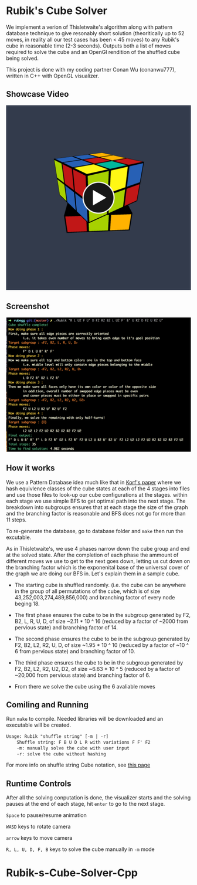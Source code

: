 # Rubik's Cube Solver

We implement a verion of Thisletwaite's algorithm along with pattern database technique to give resonably short solution (theoritically up to 52 moves, in reality all our test cases has been < 45 moves) to any Rubik's cube in reasonable time (2-3 seconds). Outputs both a list of moves required to solve the cube and an OpenGl rendition of the shuffled cube being solved.

This project is done with my coding partner Conan Wu (conanwu777), written in C++ with OpenGL visualizer.

## Showcase Video
[![Rubik Video](screenshots/2.png)](https://www.youtube.com/watch?v=KKVDuF6clww "Thistlethwaite Rubik's Solver")

## Screenshot
![alt text](screenshots/3.png)

## How it works

We use a Pattern Database idea much like that in [Korf's paper](https://www.aaai.org/Papers/AAAI/1997/AAAI97-109.pdf) where we hash equivlence classes of the cube states at each of the 4 stages into files and use those files to look-up our cube configurations at the stages. within each stage we use simple BFS to get optimal path into the next stage. The breakdown into subgroups ensures that at each stage the size of the graph and the branching factor is reasonable and BFS does not go for more than 11 steps.

To re-generate the database, go to database folder and `make` then run the excutable.

As in Thisletwaite's, we use 4 phases narrow down the cube group and end at the solved state. After the completion of each phase the ammount of different moves we use to get to the next goes down, letting us cut down on the branching factor which is the exponenital base of the universal cover of the graph we are doing our BFS in. Let's explain them in a sample cube.

* The starting cube is shuffled randomly. (i.e. the cube can be anywhere in the group of all permutations of the cube, which is of size 43,252,003,274,489,856,000) and branching factor of every node beging 18.

* The first phase ensures the cube to be in the subgroup generated by F2, B2, L, R, U, D, of size ~2.11 * 10 ^ 16 (reduced by a factor of ~2000 from pervious state) and branching factor of 14.

* The second phase ensures the cube to be in the subgroup generated by F2, B2, L2, R2, U, D, of size ~1.95 * 10 ^ 10 (reduced by a factor of ~10 ^ 6 from pervious state) and branching factor of 10.

* The third phase ensures the cube to be in the subgroup generated by F2, B2, L2, R2, U2, D2, of size ~6.63 * 10 ^ 5 (reduced by a factor of ~20,000 from pervious state) and branching factor of 6.

* From there we solve the cube using the 6 avaliable moves

## Comiling and Running

Run `make` to compile. Needed libraries will be downloaded and an executable will be created.

```
Usage: Rubik "shuffle string" [-m | -r]
	Shuffle string: F B U D L R with variations F F' F2
	-m: manually solve the cube with user input
	-r: solve the cube without hashing
```

For more info on shuffle string Cube notation, see [this page](https://ruwix.com/the-rubiks-cube/notation/)

## Runtime Controls

After all the solving conputation is done, the visualizer starts and the solving pauses at the end of each stage, hit `enter` to go to the next stage.

`Space` to pause/resume animation

`WASD` keys to rotate camera

`arrow` keys to move camera

`R, L, U, D, F, B` keys to solve the cube manually in `-m` mode
# Rubik-s-Cube-Solver-Cpp
